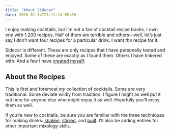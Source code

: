 ```yaml
---
title: "About Sidecar"
date: 2018-01-14T21:11:14-05:00
---
```

I enjoy making cocktails, but I’m not a fan of cocktail recipe books. I own one with 1,200 recipes. Half of them are terrible and others&mdash;well, let’s just say I don’t want four recipes for a particular drink. I want *the* recipe for it.

Sidecar is different. These are only recipes that I have personally tested and enjoyed. Some of these are exactly as I found them. Others I have tinkered with. And a few I have [created myself](/tags/sidecar-original).

## About the Recipes

This is first and foremost *my* collection of cocktails. Some are very traditional. Some deviate wildly from tradition. I figure I might as well put it out here for anyone else who might enjoy it as well. Hopefully you’ll enjoy them as well.

If you’re new to cocktails, be sure you are familiar with the three techniques for making drinks: [shaken](/techniques/shake/), [stirred](/techniques/stir/), and [built](/techniques/build/). I’ll also be adding entries for other important mixology skills.
